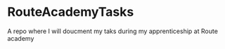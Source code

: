 # RouteAcademyTasks
A repo where I will doucment my taks during my apprenticeship  at Route academy
